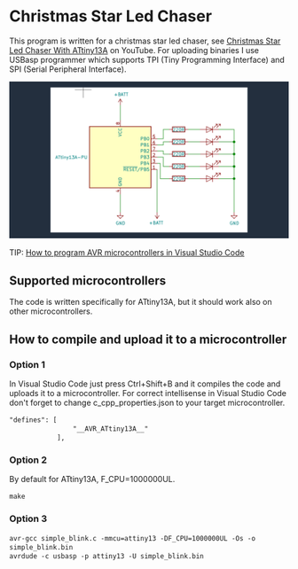 # Christmas Star Led Chaser
This program is written for a christmas star led chaser, see [Christmas Star Led Chaser With ATtiny13A](https://youtu.be/wwp6U7RzODw) on YouTube. For uploading binaries I use USBasp programmer which supports TPI (Tiny Programming Interface) and SPI (Serial Peripheral Interface).

![Schematic](https://github.com/chovanj/Microcontrollers/blob/master/Architecture/AVR/8-bit/AVR25/ChristmasStarLedChaser/Schematic.png)

TIP: [How to program AVR microcontrollers in Visual Studio Code](https://github.com/chovanj/Microcontrollers/wiki/How-to-program-AVR-microcontrollers-in-Visual-Studio-Code)

## Supported microcontrollers
The code is written specifically for ATtiny13A, but it should work also on other microcontrollers.

## How to compile and upload it to a microcontroller

### Option 1
In Visual Studio Code just press Ctrl+Shift+B and it compiles the code and uploads it to a microcontroller. For correct intellisense in Visual Studio Code don't forget to change c_cpp_properties.json to your target microcontroller.
```
"defines": [
                "__AVR_ATtiny13A__"
            ], 
```

### Option 2
By default for ATtiny13A, F_CPU=1000000UL.
```
make
```

### Option 3
```
avr-gcc simple_blink.c -mmcu=attiny13 -DF_CPU=1000000UL -Os -o simple_blink.bin
avrdude -c usbasp -p attiny13 -U simple_blink.bin
```
